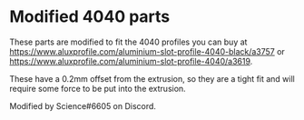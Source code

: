 # Modified 4040 parts

These parts are modified to fit the 4040 profiles you can buy at https://www.aluxprofile.com/aluminium-slot-profile-4040-black/a3757 or https://www.aluxprofile.com/aluminium-slot-profile-4040/a3619.

These have a 0.2mm offset from the extrusion, so they are a tight fit and will require some force to be put into the extrusion.

Modified by Science#6605 on Discord.